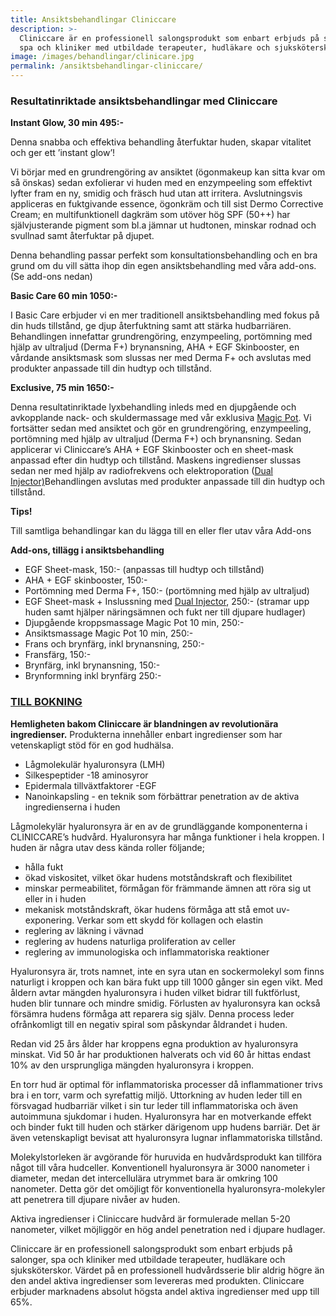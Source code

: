 ```yaml
---
title: Ansiktsbehandlingar Cliniccare
description: >-
  Cliniccare är en professionell salongsprodukt som enbart erbjuds på salonger,
  spa och kliniker med utbildade terapeuter, hudläkare och sjuksköterskor.
image: /images/behandlingar/clinicare.jpg
permalink: /ansiktsbehandlingar-cliniccare/
---
```


### Resultatinriktade ansiktsbehandlingar med Cliniccare

**Instant Glow, 30 min 495:-**

Denna snabba och effektiva behandling &aring;terfuktar huden, skapar vitalitet och ger ett ’instant glow’\!

Vi börjar med en grundrengöring av ansiktet (ögonmakeup kan sitta kvar om s&aring; önskas) sedan exfolierar vi huden med en enzympeeling som effektivt lyfter fram en ny, smidig och fräsch hud utan att irritera. Avslutningsvis appliceras en fuktgivande essence, ögonkräm och till sist Dermo Corrective Cream; en multifunktionell dagkräm som utöver hög SPF (50++) har självjusterande pigment som bl.a jämnar ut hudtonen, minskar rodnad och svullnad samt &aring;terfuktar p&aring; djupet.

Denna behandling passar perfekt som konsultationsbehandling och en bra grund om du vill sätta ihop din egen ansiktsbehandling med v&aring;ra add-ons. (Se add-ons nedan)

**Basic Care 60 min 1050:-**

I Basic Care erbjuder vi en mer traditionell ansiktsbehandling med fokus p&aring; din huds tillst&aring;nd, ge djup &aring;terfuktning samt att stärka hudbarriären. Behandlingen innefattar grundrengöring, enzympeeling, portömning med hjälp av ultraljud (Derma F+) brynansning, AHA + EGF Skinbooster, en v&aring;rdande ansiktsmask som slussas ner med Derma F+ och avslutas med produkter anpassade till din hudtyp och tillst&aring;nd.

**Exclusive, 75 min 1650:-**

Denna resultatinriktade lyxbehandling inleds med en djupg&aring;ende och avkopplande nack- och skuldermassage med v&aring;r exklusiva [Magic Pot](http://pipershudvard.com/kroppsbehandlingar-magic-pot/). Vi fortsätter sedan med ansiktet och gör en grundrengöring, enzympeeling, portömning med hjälp av ultraljud (Derma F+) och brynansning. Sedan applicerar vi Cliniccare’s AHA + EGF Skinbooster och en sheet-mask anpassad efter din hudtyp och tillst&aring;nd. Maskens ingredienser slussas sedan ner med hjälp av radiofrekvens och elektroporation ([Dual Injector)](http://pipershudvard.com/dual-injector/)Behandlingen avslutas med produkter anpassade till din hudtyp och tillst&aring;nd.

**Tips\!**

Till samtliga behandlingar kan du lägga till en eller fler utav v&aring;ra Add-ons

**Add-ons, tillägg i ansiktsbehandling**

* EGF Sheet-mask, 150:- (anpassas till hudtyp och tillst&aring;nd)
* AHA + EGF skinbooster, 150:-
* Portömning med Derma F+, 150:- (portömning med hjälp av ultraljud)
* EGF Sheet-mask + Inslussning med [Dual Injector](http://pipershudvard.com/dual-injector/), 250:- (stramar upp huden samt hjälper näringsämnen och fukt ner till djupare hudlager)
* Djupg&aring;ende kroppsmassage Magic Pot 10 min, 250:-
* Ansiktsmassage Magic Pot 10 min, 250:-
* Frans och brynfärg, inkl brynansning, 250:-
* Fransfärg, 150:-
* Brynfärg, inkl brynansning, 150:-
* Brynformning inkl brynfärg 250:-

### [TILL BOKNING](/bokning/)

**Hemligheten bakom Cliniccare är blandningen av revolutionära ingredienser.** Produkterna inneh&aring;ller enbart ingredienser som har vetenskapligt stöd för en god hudhälsa.

* L&aring;gmolekulär hyaluronsyra (LMH)
* Silkespeptider -18 aminosyror
* Epidermala tillväxtfaktorer -EGF
* Nanoinkapsling - en teknik som förbättrar penetration av de aktiva ingredienserna i huden

L&aring;gmolekylär hyaluronsyra är en av de grundläggande komponenterna i CLINICCARE’s hudv&aring;rd. Hyaluronsyra har m&aring;nga funktioner i hela kroppen. I huden är n&aring;gra utav dess kända roller följande;

* h&aring;lla fukt
* ökad viskositet, vilket ökar hudens motst&aring;ndskraft och flexibilitet
* minskar permeabilitet, förm&aring;gan för främmande ämnen att röra sig ut eller in i huden
* mekanisk motst&aring;ndskraft, ökar hudens förm&aring;ga att st&aring; emot uv-exponering. Verkar som ett skydd för kollagen och elastin
* reglering av läkning i vävnad
* reglering av hudens naturliga proliferation av celler
* reglering av immunologiska och inflammatoriska reaktioner

Hyaluronsyra är, trots namnet, inte en syra utan en sockermolekyl som finns naturligt i kroppen och kan bära fukt upp till 1000 g&aring;nger sin egen vikt. Med &aring;ldern avtar mängden hyaluronsyra i huden vilket bidrar till fuktförlust, huden blir tunnare och mindre smidig. Förlusten av hyaluronsyra kan ocks&aring; försämra hudens förm&aring;ga att reparera sig själv. Denna process leder ofr&aring;nkomligt till en negativ spiral som p&aring;skyndar &aring;ldrandet i huden.

Redan vid 25 &aring;rs &aring;lder har kroppens egna produktion av hyaluronsyra minskat. Vid 50 &aring;r har produktionen halverats och vid 60 &aring;r hittas endast 10% av den ursprungliga mängden hyaluronsyra i kroppen.

En torr hud är optimal för inflammatoriska processer d&aring; inflammationer trivs bra i en torr, varm och syrefattig miljö. Uttorkning av huden leder till en försvagad hudbarriär vilket i sin tur leder till inflammatoriska och även autoimmuna sjukdomar i huden. Hyaluronsyra har en motverkande effekt och binder fukt till huden och stärker därigenom upp hudens barriär. Det är även vetenskapligt bevisat att hyaluronsyra lugnar inflammatoriska tillst&aring;nd.

Molekylstorleken är avgörande för huruvida en hudv&aring;rdsprodukt kan tillföra n&aring;got till v&aring;ra hudceller. Konventionell hyaluronsyra är 3000 nanometer i diameter, medan det intercellulära utrymmet bara är omkring 100 nanometer. Detta gör det omöjligt för konventionella hyaluronsyra-molekyler att penetrera till djupare niv&aring;er av huden.

Aktiva ingredienser i Cliniccare hudv&aring;rd är formulerade mellan 5-20 nanometer, vilket möjliggör en hög andel penetration ned i djupare hudlager.

Cliniccare är en professionell salongsprodukt som enbart erbjuds p&aring; salonger, spa och kliniker med utbildade terapeuter, hudläkare och sjuksköterskor. Värdet p&aring; en professionell hudv&aring;rdsserie blir aldrig högre än den andel aktiva ingredienser som levereras med produkten. Cliniccare erbjuder marknadens absolut högsta andel aktiva ingredienser med upp till 65%.